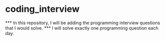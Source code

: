 # coding_interview
*** In this repository, I will be adding the programming interview questions that I would solve.
*** I will solve exactly one programming question each day.
